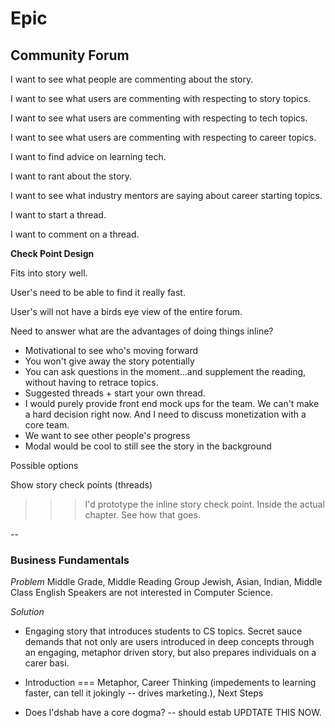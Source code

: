 
# Epic
## Community Forum


I want to see what people are commenting about the story. 

I want to see what users are commenting with respecting to story topics. 

I want to see what users are commenting with respecting to tech topics. 

I want to see what users are commenting with respecting to career topics. 

I want to find advice on learning tech. 

I want to rant about the story. 

I want to see what industry mentors are saying about career starting topics.

I want to start a thread. 

I want to comment on a thread.

**Check Point Design**

Fits into story well. 

User's need to be able to find it really fast. 

User's will not have a birds eye view of the entire forum.

Need to answer what are the advantages of doing things inline?

- Motivational to see who's moving forward
- You won't give away the story potentially
- You can ask questions in the moment...and supplement the reading, without having to retrace topics.
- Suggested threads + start your own thread.
- I would purely provide front end mock ups for the team. We can't make a hard decision right now. And I need to discuss monetization with a core team.
- We want to see other people's progress
- Modal would be cool to still see the story in the background

Possible options

Show story check points (threads)

>>> I'd prototype the inline story check point. Inside the actual chapter. See how that goes.

--

### Business Fundamentals

*Problem*
Middle Grade, Middle Reading Group Jewish, Asian, Indian, Middle Class English Speakers are not interested in Computer Science.

*Solution*

- Engaging story that introduces students to CS topics. Secret sauce demands that not only are users introduced in deep concepts through an engaging, metaphor driven story, but also prepares individuals on a carer basi.

- Introduction === Metaphor, Career Thinking (impedements to learning faster, can tell it jokingly -- drives marketing.), Next Steps

- Does l'dshab have a core dogma? -- should estab UPDTATE THIS NOW.